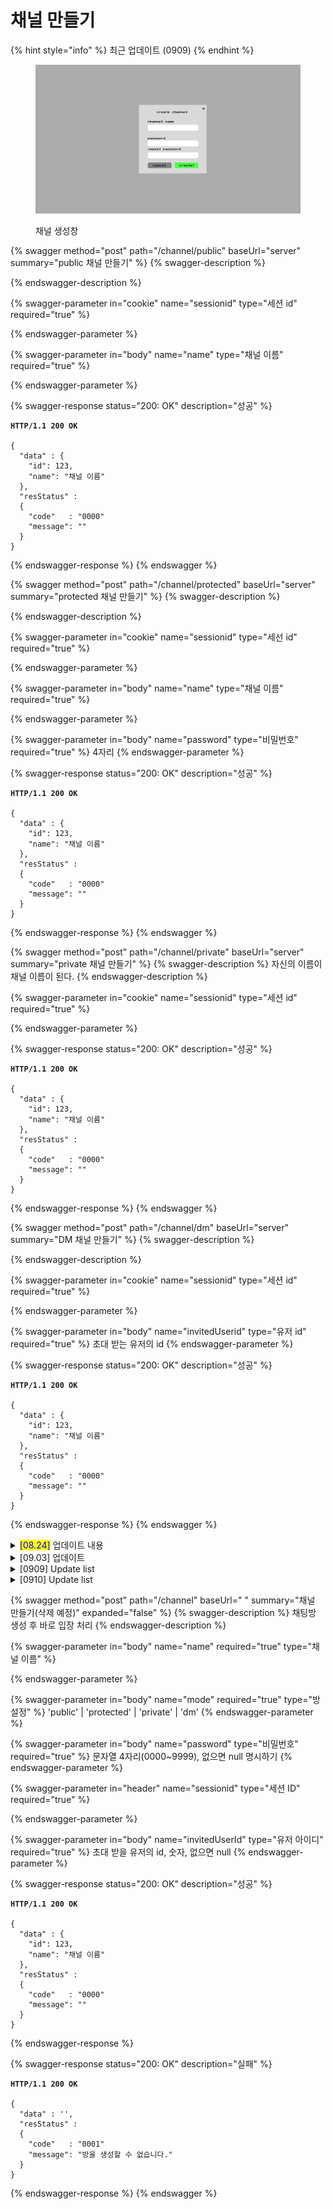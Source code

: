 # 채널 만들기

{% hint style="info" %}
최근 업데이트 (0909)
{% endhint %}

<figure><img src="../../.gitbook/assets/image (4).png" alt=""><figcaption><p>채널 생성창</p></figcaption></figure>

{% swagger method="post" path="/channel/public" baseUrl="server" summary="public 채널 만들기" %}
{% swagger-description %}

{% endswagger-description %}

{% swagger-parameter in="cookie" name="sessionid" type="세션 id" required="true" %}

{% endswagger-parameter %}

{% swagger-parameter in="body" name="name" type="채널 이름" required="true" %}

{% endswagger-parameter %}

{% swagger-response status="200: OK" description="성공" %}
<pre class="language-json"><code class="lang-json"><strong>HTTP/1.1 200 OK
</strong>
{ 
  "data" : {
    "id": 123,
    "name": "채널 이름"
  },
  "resStatus" :
  {
    "code"   : "0000"
    "message": ""
  }
}
</code></pre>
{% endswagger-response %}
{% endswagger %}

{% swagger method="post" path="/channel/protected" baseUrl="server" summary="protected 채널 만들기" %}
{% swagger-description %}

{% endswagger-description %}

{% swagger-parameter in="cookie" name="sessionid" type="세선 id" required="true" %}

{% endswagger-parameter %}

{% swagger-parameter in="body" name="name" type="채널 이름" required="true" %}

{% endswagger-parameter %}

{% swagger-parameter in="body" name="password" type="비밀번호" required="true" %}
4자리
{% endswagger-parameter %}

{% swagger-response status="200: OK" description="성공" %}
<pre class="language-json"><code class="lang-json"><strong>HTTP/1.1 200 OK
</strong>
{ 
  "data" : {
    "id": 123,
    "name": "채널 이름"
  },
  "resStatus" :
  {
    "code"   : "0000"
    "message": ""
  }
}
</code></pre>
{% endswagger-response %}
{% endswagger %}

{% swagger method="post" path="/channel/private" baseUrl="server" summary="private 채널 만들기" %}
{% swagger-description %}
자신의 이름이 채널 이름이 된다.
{% endswagger-description %}

{% swagger-parameter in="cookie" name="sessionid" type="세션 id" required="true" %}

{% endswagger-parameter %}

{% swagger-response status="200: OK" description="성공" %}
<pre class="language-json"><code class="lang-json"><strong>HTTP/1.1 200 OK
</strong>
{ 
  "data" : {
    "id": 123,
    "name": "채널 이름"
  },
  "resStatus" :
  {
    "code"   : "0000"
    "message": ""
  }
}
</code></pre>
{% endswagger-response %}
{% endswagger %}

{% swagger method="post" path="/channel/dm" baseUrl="server" summary="DM 채널 만들기" %}
{% swagger-description %}

{% endswagger-description %}

{% swagger-parameter in="cookie" name="sessionid" type="세션 id" required="true" %}

{% endswagger-parameter %}

{% swagger-parameter in="body" name="invitedUserid" type="유저 id" required="true" %}
초대 받는 유저의 id
{% endswagger-parameter %}

{% swagger-response status="200: OK" description="성공" %}
<pre class="language-json"><code class="lang-json"><strong>HTTP/1.1 200 OK
</strong>
{ 
  "data" : {
    "id": 123,
    "name": "채널 이름"
  },
  "resStatus" :
  {
    "code"   : "0000"
    "message": ""
  }
}
</code></pre>
{% endswagger-response %}
{% endswagger %}

<details>

<summary><mark style="color:blue;">[08.24]</mark> 업데이트 내용</summary>

## 채널 만들기

* sessionid가 필요하므로 추가
* env 프로퍼티 명을 mode로 변경&#x20;

</details>

<details>

<summary>[09.03] 업데이트</summary>

* password 가 0, 00, 000, 0000 일 때를 구분하지 못하기 때문에 문자열로 변경한다
* mode에 'dm' 추가
* 비밀번호가 존재하지 않을 시 null 명시적으로 넣어주기

</details>

<details>

<summary>[0909] Update list</summary>

* Add property of invitedUserId in POST /channel body

</details>

<details>

<summary>[0910] Update list</summary>

* channel mode 인 public, protected, private, dm 각각의 상황이 매우 다양하다. 때문에 하나의 API 에서 처리하기에 어렵다. 그래서 기존 하나의 생성에서 모드마다 생성 API 를 만들어 나누었다.

</details>

{% swagger method="post" path="/channel" baseUrl=" " summary="채널 만들기(삭제 예정)" expanded="false" %}
{% swagger-description %}
 채팅방 생성 후 바로 입장 처리
{% endswagger-description %}

{% swagger-parameter in="body" name="name" required="true" type="채널 이름" %}

{% endswagger-parameter %}

{% swagger-parameter in="body" name="mode" required="true" type="방 설정" %}
'public' | 'protected' | 'private' | 'dm'
{% endswagger-parameter %}

{% swagger-parameter in="body" name="password" type="비밀번호" required="true" %}
문자열 4자리(0000~9999), 없으면 null 명시하기
{% endswagger-parameter %}

{% swagger-parameter in="header" name="sessionid" type="세션 ID" required="true" %}

{% endswagger-parameter %}

{% swagger-parameter in="body" name="invitedUserId" type="유저 아이디" required="true" %}
초대 받을 유저의 id, 숫자, 없으면 null
{% endswagger-parameter %}

{% swagger-response status="200: OK" description="성공" %}
<pre class="language-javascript"><code class="lang-javascript"><strong>HTTP/1.1 200 OK
</strong>
{ 
  "data" : {
    "id": 123,
    "name": "채널 이름"
  },
  "resStatus" :
  {
    "code"   : "0000"
    "message": ""
  }
}
</code></pre>
{% endswagger-response %}

{% swagger-response status="200: OK" description="실패" %}
<pre class="language-json"><code class="lang-json"><strong>HTTP/1.1 200 OK
</strong>
{ 
  "data" : '',
  "resStatus" :
  {
    "code"   : "0001"
    "message": "방을 생성할 수 없습니다."
  }
}
</code></pre>
{% endswagger-response %}
{% endswagger %}
